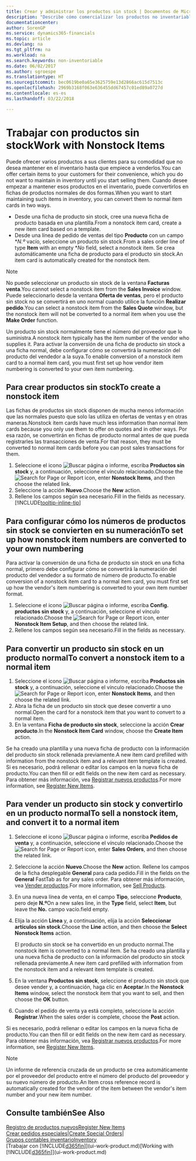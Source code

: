 ```yaml
---
title: Crear y administrar los productos sin stock | Documentos de Microsoft
description: "Describe cómo comercializar los productos no inventariables o los productos que no se mantienen en el inventario."
documentationcenter: 
author: SorenGP
ms.service: dynamics365-financials
ms.topic: article
ms.devlang: na
ms.tgt_pltfrm: na
ms.workload: na
ms.search.keywords: non-inventoriable
ms.date: 06/02/2017
ms.author: sgroespe
ms.translationtype: HT
ms.sourcegitcommit: bec0619be0a65e3625759e13d2866ac615d7513c
ms.openlocfilehash: 2969b3168f063e636455dd67457c01ed89a0727d
ms.contentlocale: es-es
ms.lasthandoff: 03/22/2018

---
```

# <a name="work-with-nonstock-items"></a><span data-ttu-id="0a07d-103">Trabajar con productos sin stock</span><span class="sxs-lookup"><span data-stu-id="0a07d-103">Work with Nonstock Items</span></span>
<span data-ttu-id="0a07d-104">Puede ofrecer varios productos a sus clientes para su comodidad que no desea mantener en el inventario hasta que empiece a venderlos.</span><span class="sxs-lookup"><span data-stu-id="0a07d-104">You can offer certain items to your customers for their convenience, which you do not want to maintain in inventory until you start selling them.</span></span> <span data-ttu-id="0a07d-105">Cuando desee empezar a mantener esos productos en el inventario, puede convertirlos en fichas de productos normales de dos formas.</span><span class="sxs-lookup"><span data-stu-id="0a07d-105">When you want to start maintaining such items in inventory, you can convert them to normal item cards in two ways.</span></span>

* <span data-ttu-id="0a07d-106">Desde una ficha de producto sin stock, cree una nueva ficha de producto basada en una plantilla.</span><span class="sxs-lookup"><span data-stu-id="0a07d-106">From a nonstock item card, create a new item card based on a template.</span></span>
* <span data-ttu-id="0a07d-107">Desde una línea de pedido de ventas del tipo **Producto** con un campo \**N.º* vacío, seleccione un producto sin stock.</span><span class="sxs-lookup"><span data-stu-id="0a07d-107">From a sales order line of type **Item** with an empty \**No* field, select a nonstock item.</span></span> <span data-ttu-id="0a07d-108">Se crea automáticamente una ficha de producto para el producto sin stock.</span><span class="sxs-lookup"><span data-stu-id="0a07d-108">An item card is automatically created for the nonstock item.</span></span>

> [!NOTE]  
>   <span data-ttu-id="0a07d-109">No puede seleccionar un producto sin stock de la ventana **Facturas venta**.</span><span class="sxs-lookup"><span data-stu-id="0a07d-109">You cannot select a nonstock item from the **Sales Invoice** window.</span></span> <span data-ttu-id="0a07d-110">Puede seleccionarlo desde la ventana **Oferta de ventas**, pero el producto sin stock no se convertirá en uno normal cuando utilice la función **Realizar pedido**.</span><span class="sxs-lookup"><span data-stu-id="0a07d-110">You can select a nonstock item from the **Sales Quote** window, but the nonstock item will not be converted to a normal item when you use the **Make Order** function.</span></span>

<span data-ttu-id="0a07d-111">Un producto sin stock normalmente tiene el número del proveedor que lo suministra.</span><span class="sxs-lookup"><span data-stu-id="0a07d-111">A nonstock item typically has the item number of the vendor who supplies it.</span></span> <span data-ttu-id="0a07d-112">Para activar la conversión de una ficha de producto sin stock a una ficha normal, debe configurar cómo se convertirá la numeración del producto del vendedor a la suya.</span><span class="sxs-lookup"><span data-stu-id="0a07d-112">To enable conversion of a nonstock item card to a normal item card, you must first set up how vendor item numbering is converted to your own item numbering.</span></span>   

## <a name="to-create-a-nonstock-item"></a><span data-ttu-id="0a07d-113">Para crear productos sin stock</span><span class="sxs-lookup"><span data-stu-id="0a07d-113">To create a nonstock item</span></span>
<span data-ttu-id="0a07d-114">Las fichas de productos sin stock disponen de mucha menos información que las normales puesto que solo las utiliza en ofertas de ventas y en otras maneras.</span><span class="sxs-lookup"><span data-stu-id="0a07d-114">Nonstock item cards have much less information than normal item cards because you only use them to offer on quotes and in other ways.</span></span> <span data-ttu-id="0a07d-115">Por esa razón, se convertirán en fichas de producto normal antes de que pueda registrarles las transacciones de venta.</span><span class="sxs-lookup"><span data-stu-id="0a07d-115">For that reason, they must be converted to normal item cards before you can post sales transactions for them.</span></span>

1. <span data-ttu-id="0a07d-116">Seleccione el icono ![Buscar página o informe](media/ui-search/search_small.png "icono Buscar página o informe"), escriba **Productos sin stock** y, a continuación, seleccione el vínculo relacionado.</span><span class="sxs-lookup"><span data-stu-id="0a07d-116">Choose the ![Search for Page or Report](media/ui-search/search_small.png "Search for Page or Report icon") icon, enter **Nonstock Items**, and then choose the related link.</span></span>
2. <span data-ttu-id="0a07d-117">Seleccione la acción **Nuevo**.</span><span class="sxs-lookup"><span data-stu-id="0a07d-117">Choose the **New** action.</span></span>
3. <span data-ttu-id="0a07d-118">Rellene los campos según sea necesario.</span><span class="sxs-lookup"><span data-stu-id="0a07d-118">Fill in the fields as necessary.</span></span> [!INCLUDE[tooltip-inline-tip](includes/tooltip-inline-tip_md.md)]

## <a name="to-set-up-how-nonstock-item-numbers-are-converted-to-your-own-numbering"></a><span data-ttu-id="0a07d-119">Para configurar cómo los números de productos sin stock se convierten en su numeración</span><span class="sxs-lookup"><span data-stu-id="0a07d-119">To set up how nonstock item numbers are converted to your own numbering</span></span>
<span data-ttu-id="0a07d-120">Para activar la conversión de una ficha de producto sin stock en una ficha normal, primero debe configurar cómo se convertirá la numeración del producto del vendedor a su formato de número de producto.</span><span class="sxs-lookup"><span data-stu-id="0a07d-120">To enable conversion of a nonstock item card to a normal item card, you must first set up how the vendor's item numbering is converted to your own item number format.</span></span>

1. <span data-ttu-id="0a07d-121">Seleccione el icono ![Buscar página o informe](media/ui-search/search_small.png "icono Buscar página o informe"), escriba **Config. productos sin stock** y, a continuación, seleccione el vínculo relacionado.</span><span class="sxs-lookup"><span data-stu-id="0a07d-121">Choose the ![Search for Page or Report](media/ui-search/search_small.png "Search for Page or Report icon") icon, enter **Nonstock Item Setup**, and then choose the related link.</span></span>
2. <span data-ttu-id="0a07d-122">Rellene los campos según sea necesario.</span><span class="sxs-lookup"><span data-stu-id="0a07d-122">Fill in the fields as necessary.</span></span>

## <a name="to-convert-a-nonstock-item-to-a-normal-item"></a><span data-ttu-id="0a07d-123">Para convertir un producto sin stock en un producto normal</span><span class="sxs-lookup"><span data-stu-id="0a07d-123">To convert a nonstock item to a normal item</span></span>
1. <span data-ttu-id="0a07d-124">Seleccione el icono ![Buscar página o informe](media/ui-search/search_small.png "icono Buscar página o informe"), escriba **Productos sin stock** y, a continuación, seleccione el vínculo relacionado.</span><span class="sxs-lookup"><span data-stu-id="0a07d-124">Choose the ![Search for Page or Report](media/ui-search/search_small.png "Search for Page or Report icon") icon, enter **Nonstock Items**, and then choose the related link.</span></span>
2. <span data-ttu-id="0a07d-125">Abra la ficha de un producto sin stock que desee convertir a uno normal.</span><span class="sxs-lookup"><span data-stu-id="0a07d-125">Open the card for a nonstock item that you want to convert to a normal item.</span></span>
3. <span data-ttu-id="0a07d-126">En la ventana **Ficha de producto sin stock**, seleccione la acción **Crear producto**.</span><span class="sxs-lookup"><span data-stu-id="0a07d-126">In the **Nonstock Item Card** window, choose the **Create Item** action.</span></span>

<span data-ttu-id="0a07d-127">Se ha creado una plantilla y una nueva ficha de producto con la información del producto sin stock rellenada previamente.</span><span class="sxs-lookup"><span data-stu-id="0a07d-127">A new item card prefilled with information from the nonstock item and a relevant item template is created.</span></span> <span data-ttu-id="0a07d-128">Si es necesario, podrá rellenar o editar los campos en la nueva ficha de producto.</span><span class="sxs-lookup"><span data-stu-id="0a07d-128">You can then fill or edit fields on the new item card as necessary.</span></span> <span data-ttu-id="0a07d-129">Para obtener más información, vea [Registrar nuevos productos](inventory-how-register-new-items.md).</span><span class="sxs-lookup"><span data-stu-id="0a07d-129">For more information, see [Register New Items](inventory-how-register-new-items.md).</span></span>

## <a name="to-sell-a-nonstock-item-and-convert-it-to-a-normal-item"></a><span data-ttu-id="0a07d-130">Para vender un producto sin stock y convertirlo en un producto normal</span><span class="sxs-lookup"><span data-stu-id="0a07d-130">To sell a nonstock item, and convert it to a normal item</span></span>
1. <span data-ttu-id="0a07d-131">Seleccione el icono ![Buscar página o informe](media/ui-search/search_small.png "icono Buscar página o informe"), escriba **Pedidos de venta** y, a continuación, seleccione el vínculo relacionado.</span><span class="sxs-lookup"><span data-stu-id="0a07d-131">Choose the ![Search for Page or Report](media/ui-search/search_small.png "Search for Page or Report icon") icon, enter **Sales Orders**, and then choose the related link.</span></span>
2. <span data-ttu-id="0a07d-132">Seleccione la acción **Nuevo**.</span><span class="sxs-lookup"><span data-stu-id="0a07d-132">Choose the **New** action.</span></span> <span data-ttu-id="0a07d-133">Rellene los campos de la ficha desplegable **General** para cada pedido.</span><span class="sxs-lookup"><span data-stu-id="0a07d-133">Fill in the fields on the **General** FastTab as for any sales order.</span></span> <span data-ttu-id="0a07d-134">Para obtener más información, vea [Vender productos](sales-how-sell-products.md).</span><span class="sxs-lookup"><span data-stu-id="0a07d-134">For more information, see [Sell Products](sales-how-sell-products.md).</span></span>
3. <span data-ttu-id="0a07d-135">En una nueva línea de venta, en el campo **Tipo**, seleccione **Producto**, pero deje **N.º**</span><span class="sxs-lookup"><span data-stu-id="0a07d-135">On a new sales line, in the **Type** field, select **Item**, but leave the **No.**</span></span> <span data-ttu-id="0a07d-136">campo vacío.</span><span class="sxs-lookup"><span data-stu-id="0a07d-136">field empty.</span></span>
4. <span data-ttu-id="0a07d-137">Elija la acción **Línea** y, a continuación, elija la acción **Seleccionar artículos sin stock**.</span><span class="sxs-lookup"><span data-stu-id="0a07d-137">Choose the **Line** action, and then choose the **Select Nonstock Items** action.</span></span>

    <span data-ttu-id="0a07d-138">El producto sin stock se ha convertido en un producto normal.</span><span class="sxs-lookup"><span data-stu-id="0a07d-138">The nonstock item is converted to a normal item.</span></span> <span data-ttu-id="0a07d-139">Se ha creado una plantilla y una nueva ficha de producto con la información del producto sin stock rellenada previamente.</span><span class="sxs-lookup"><span data-stu-id="0a07d-139">A new item card prefilled with information from the nonstock item and a relevant item template is created.</span></span>
5. <span data-ttu-id="0a07d-140">En la ventana **Productos sin stock**, seleccione el producto sin stock que desee vender y, a continuación, haga clic en **Aceptar**.</span><span class="sxs-lookup"><span data-stu-id="0a07d-140">In the **Nonstock Items** window, select the nonstock item that you want to sell, and then choose the **OK** button.</span></span>
6. <span data-ttu-id="0a07d-141">Cuando el pedido de venta ya está completo, seleccione la acción **Registrar**.</span><span class="sxs-lookup"><span data-stu-id="0a07d-141">When the sales order is complete, choose the **Post** action.</span></span>

<span data-ttu-id="0a07d-142">Si es necesario, podrá rellenar o editar los campos en la nueva ficha de producto.</span><span class="sxs-lookup"><span data-stu-id="0a07d-142">You can then fill or edit fields on the new item card as necessary.</span></span> <span data-ttu-id="0a07d-143">Para obtener más información, vea [Registrar nuevos productos](inventory-how-register-new-items.md).</span><span class="sxs-lookup"><span data-stu-id="0a07d-143">For more information, see [Register New Items](inventory-how-register-new-items.md).</span></span>

> [!NOTE]  
>   <span data-ttu-id="0a07d-144">Un informe de referencia cruzada de un producto se crea automáticamente por el proveedor del producto entre el número del producto del proveedor y su nuevo número de producto.</span><span class="sxs-lookup"><span data-stu-id="0a07d-144">An Item cross reference record is automatically created for the vendor of the item between the vendor's item number and your new item number.</span></span>

## <a name="see-also"></a><span data-ttu-id="0a07d-145">Consulte también</span><span class="sxs-lookup"><span data-stu-id="0a07d-145">See Also</span></span>
[<span data-ttu-id="0a07d-146">Registro de productos nuevos</span><span class="sxs-lookup"><span data-stu-id="0a07d-146">Register New Items</span></span>](inventory-how-register-new-items.md)  
<span data-ttu-id="0a07d-147">[Crear pedidos especiales](sales-how-to-create-special-orders.md)|</span><span class="sxs-lookup"><span data-stu-id="0a07d-147">[Create Special Orders](sales-how-to-create-special-orders.md)|</span></span>  
[<span data-ttu-id="0a07d-148">Grupos contables inventario</span><span class="sxs-lookup"><span data-stu-id="0a07d-148">Inventory</span></span>](inventory-manage-inventory.md)  
<span data-ttu-id="0a07d-149">[Trabajar con [!INCLUDE[d365fin](includes/d365fin_md.md)]](ui-work-product.md)</span><span class="sxs-lookup"><span data-stu-id="0a07d-149">[Working with [!INCLUDE[d365fin](includes/d365fin_md.md)]](ui-work-product.md)</span></span>

